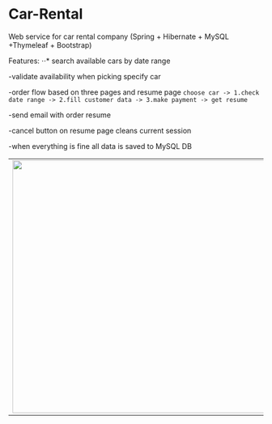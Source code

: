 # Car-Rental
Web service for car rental company (Spring + Hibernate + MySQL +Thymeleaf + Bootstrap)

Features:
⋅⋅* search available cars by date range

-validate availability when picking specify car

-order flow based on three pages and resume page `choose car -> 1.check date range -> 2.fill customer data -> 3.make payment -> get resume`

-send email with order resume

-cancel button on resume page cleans current session

-when everything is fine all data is saved to MySQL DB

<table>
    <tr>
        <td>
            <img src="http://i.imgur.com/8tyBBlU.png" width="500">
        </td>
        <td>
            <img src="http://i.imgur.com/eCGDN4m.png" width="500">
        </td>
    </tr>
</table>

